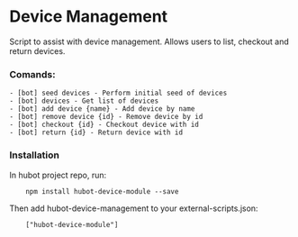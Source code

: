 # Device Management

Script to assist with device management. Allows users to list, checkout and return devices.

### Comands:

```
- [bot] seed devices - Perform initial seed of devices
- [bot] devices - Get list of devices
- [bot] add device {name} - Add device by name
- [bot] remove device {id} - Remove device by id
- [bot] checkout {id} - Checkout device with id
- [bot] return {id} - Return device with id
```

### Installation

In hubot project repo, run:

```
    npm install hubot-device-module --save
```

Then add hubot-device-management to your external-scripts.json:

```
    ["hubot-device-module"]
```